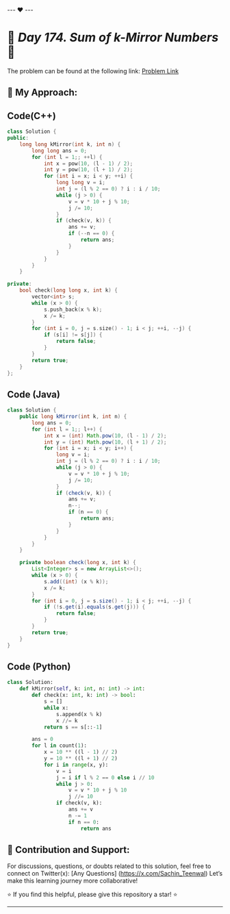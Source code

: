 --- ❤️ ---

# 🚀 _Day 174. Sum of k-Mirror Numbers_ 🧠


The problem can be found at the following link: [Problem Link](https://leetcode.com/problems/sum-of-k-mirror-numbers/description/)

## 🎯 **My Approach:**


## Code(C++)
```cpp
class Solution {
public:
    long long kMirror(int k, int n) {
        long long ans = 0;
        for (int l = 1;; ++l) {
            int x = pow(10, (l - 1) / 2);
            int y = pow(10, (l + 1) / 2);
            for (int i = x; i < y; ++i) {
                long long v = i;
                int j = (l % 2 == 0) ? i : i / 10;
                while (j > 0) {
                    v = v * 10 + j % 10;
                    j /= 10;
                }
                if (check(v, k)) {
                    ans += v;
                    if (--n == 0) {
                        return ans;
                    }
                }
            }
        }
    }

private:
    bool check(long long x, int k) {
        vector<int> s;
        while (x > 0) {
            s.push_back(x % k);
            x /= k;
        }
        for (int i = 0, j = s.size() - 1; i < j; ++i, --j) {
            if (s[i] != s[j]) {
                return false;
            }
        }
        return true;
    }
};
```

## Code (Java)

```java
class Solution {
    public long kMirror(int k, int n) {
        long ans = 0;
        for (int l = 1;; l++) {
            int x = (int) Math.pow(10, (l - 1) / 2);
            int y = (int) Math.pow(10, (l + 1) / 2);
            for (int i = x; i < y; i++) {
                long v = i;
                int j = (l % 2 == 0) ? i : i / 10;
                while (j > 0) {
                    v = v * 10 + j % 10;
                    j /= 10;
                }
                if (check(v, k)) {
                    ans += v;
                    n--;
                    if (n == 0) {
                        return ans;
                    }
                }
            }
        }
    }

    private boolean check(long x, int k) {
        List<Integer> s = new ArrayList<>();
        while (x > 0) {
            s.add((int) (x % k));
            x /= k;
        }
        for (int i = 0, j = s.size() - 1; i < j; ++i, --j) {
            if (!s.get(i).equals(s.get(j))) {
                return false;
            }
        }
        return true;
    }
}
```

## Code (Python)

```python
class Solution:
    def kMirror(self, k: int, n: int) -> int:
        def check(x: int, k: int) -> bool:
            s = []
            while x:
                s.append(x % k)
                x //= k
            return s == s[::-1]

        ans = 0
        for l in count(1):
            x = 10 ** ((l - 1) // 2)
            y = 10 ** ((l + 1) // 2)
            for i in range(x, y):
                v = i
                j = i if l % 2 == 0 else i // 10
                while j > 0:
                    v = v * 10 + j % 10
                    j //= 10
                if check(v, k):
                    ans += v
                    n -= 1
                    if n == 0:
                        return ans
```



## 🎯 **Contribution and Support:**

For discussions, questions, or doubts related to this solution, feel free to connect on Twitter(x): [Any Questions] (https://x.com/Sachin_Teenwal) Let’s make this learning journey more collaborative!

⭐ If you find this helpful, please give this repository a star! ⭐

---
